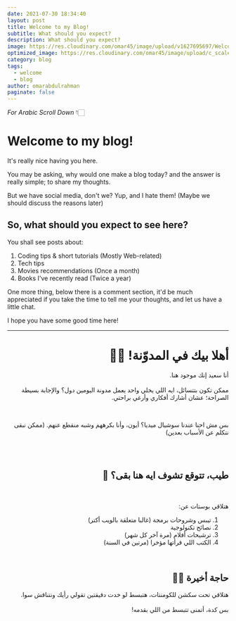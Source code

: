 ```yaml
---
date: 2021-07-30 18:34:40
layout: post
title: Welcome to my Blog!
subtitle: What should you expect?
description: What should you expect?
image: https://res.cloudinary.com/omar45/image/upload/v1627695697/Welcome.png
optimized_image: https://res.cloudinary.com/omar45/image/upload/c_scale,w_380/v1627695697/Welcome.png
category: blog
tags:
  - welcome
  - blog
author: omarabdulrahman
paginate: false
---
```


_For Arabic Scroll Down_ 👇🏻

# Welcome to my blog!

It's really nice having you here.

You may be asking, why would one make a blog today? and the answer is really simple; to share my thoughts.

But we have social media, don't we? Yup, and I hate them! (Maybe we should discuss the reasons later)

## So, what should you expect to see here?

You shall see posts about:

1. Coding tips & short tutorials (Mostly Web-related)
2. Tech tips
3. Movies recommendations (Once a month)
4. Books I've recently read (Twice a year)

One more thing, below there is a comment section, it'd be much appreciated if you take the time to tell me your thoughts, and let us have a little chat.

I hope you have some good time here!

---

<div dir='rtl'>
<h1> أهلا بيك في المدوّنة! 👋🏻 </h1>

<p>
أنا سعيد إنك موجود هنا.
<br>
<br>
ممكن تكون بتتسائل، ايه اللي يخلي واحد يعمل مدونة اليومين دول؟ والإجابة بسيطة الصراحة؛ عشان أشارك أفكاري وأرغي براحتي.
</p>

<br>
<p>
بس مش احنا عندنا سوشيال ميديا؟ أيون، وأنا بكرههم وشبه منقطع عنهم. (ممكن نبقى نتكلم عن الأسباب بعدين)
</p>

<br>
<br>
<h2> طيب، تتوقع تشوف ايه هنا بقى؟ 🌟 </h2>
<br>

<p>
هتلاقي بوستات عن:
</p>

<ol>
<li>
تيبس وشروحات برمجة (غالبا متعلقة بالويب أكتر)
</li>
<li>
نصائح تكنولوجية
</li>
<li>
ترشيحات أفلام (مرة آخر كل شهر)
</li>
<li>
الكتب اللي قرأتها مؤخرا (مرتين في السنة)
</li>
</ol>

<br>
<h2> حاجة أخيرة 🤙🏻 </h2>
<p>
هتلاقي تحت سكشن للكومنتات، هتبسط لو خدت دقيقتين تقولي رأيك ونتناقش سوا.

<br>
<br>
بس كدة، أتمنى تتبسط من اللي بقدمه!
</p>
</div>
